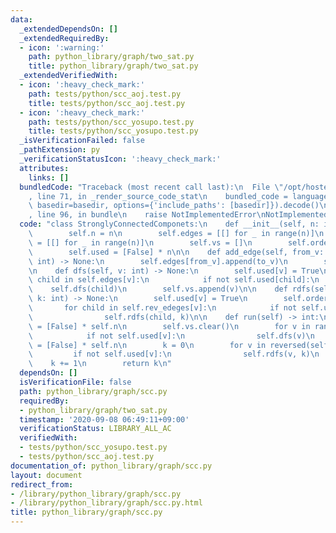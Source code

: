 ```yaml
---
data:
  _extendedDependsOn: []
  _extendedRequiredBy:
  - icon: ':warning:'
    path: python_library/graph/two_sat.py
    title: python_library/graph/two_sat.py
  _extendedVerifiedWith:
  - icon: ':heavy_check_mark:'
    path: tests/python/scc_aoj.test.py
    title: tests/python/scc_aoj.test.py
  - icon: ':heavy_check_mark:'
    path: tests/python/scc_yosupo.test.py
    title: tests/python/scc_yosupo.test.py
  _isVerificationFailed: false
  _pathExtension: py
  _verificationStatusIcon: ':heavy_check_mark:'
  attributes:
    links: []
  bundledCode: "Traceback (most recent call last):\n  File \"/opt/hostedtoolcache/Python/3.9.1/x64/lib/python3.9/site-packages/onlinejudge_verify/documentation/build.py\"\
    , line 71, in _render_source_code_stat\n    bundled_code = language.bundle(stat.path,\
    \ basedir=basedir, options={'include_paths': [basedir]}).decode()\n  File \"/opt/hostedtoolcache/Python/3.9.1/x64/lib/python3.9/site-packages/onlinejudge_verify/languages/python.py\"\
    , line 96, in bundle\n    raise NotImplementedError\nNotImplementedError\n"
  code: "class StronglyConnectedComponets:\n    def __init__(self, n: int) -> None:\n\
    \        self.n = n\n        self.edges = [[] for _ in range(n)]\n        self.rev_edeges\
    \ = [[] for _ in range(n)]\n        self.vs = []\n        self.order = [0] * n\n\
    \        self.used = [False] * n\n\n    def add_edge(self, from_v: int, to_v:\
    \ int) -> None:\n        self.edges[from_v].append(to_v)\n        self.rev_edeges[to_v].append(from_v)\n\
    \n    def dfs(self, v: int) -> None:\n        self.used[v] = True\n        for\
    \ child in self.edges[v]:\n            if not self.used[child]:\n            \
    \    self.dfs(child)\n        self.vs.append(v)\n\n    def rdfs(self, v: int,\
    \ k: int) -> None:\n        self.used[v] = True\n        self.order[v] = k\n \
    \       for child in self.rev_edeges[v]:\n            if not self.used[child]:\n\
    \                self.rdfs(child, k)\n\n    def run(self) -> int:\n        self.used\
    \ = [False] * self.n\n        self.vs.clear()\n        for v in range(self.n):\n\
    \            if not self.used[v]:\n                self.dfs(v)\n        self.used\
    \ = [False] * self.n\n        k = 0\n        for v in reversed(self.vs):\n   \
    \         if not self.used[v]:\n                self.rdfs(v, k)\n            \
    \    k += 1\n        return k\n"
  dependsOn: []
  isVerificationFile: false
  path: python_library/graph/scc.py
  requiredBy:
  - python_library/graph/two_sat.py
  timestamp: '2020-09-08 06:49:11+09:00'
  verificationStatus: LIBRARY_ALL_AC
  verifiedWith:
  - tests/python/scc_yosupo.test.py
  - tests/python/scc_aoj.test.py
documentation_of: python_library/graph/scc.py
layout: document
redirect_from:
- /library/python_library/graph/scc.py
- /library/python_library/graph/scc.py.html
title: python_library/graph/scc.py
---
```

